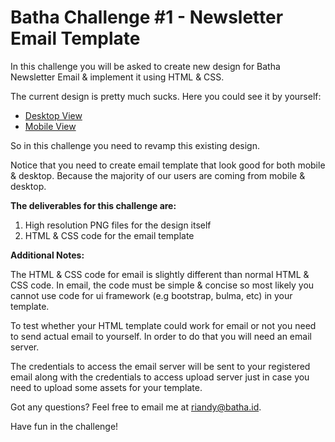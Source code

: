 # Batha Challenge #1 - Newsletter Email Template

In this challenge you will be asked to create new design for Batha Newsletter Email & implement it using HTML & CSS.

The current design is pretty much sucks. Here you could see it by yourself:

- [Desktop View](desktop.jpeg)
- [Mobile View](mobile.jpeg)

So in this challenge you need to revamp this existing design.

Notice that you need to create email template that look good for both mobile & desktop. Because the majority of our users are coming from mobile & desktop.

**The deliverables for this challenge are:**

1. High resolution PNG files for the design itself
2. HTML & CSS code for the email template

**Additional Notes:**

The HTML & CSS code for email is slightly different than normal HTML & CSS code. In email, the code must be simple & concise so most likely you cannot use code for ui framework (e.g bootstrap, bulma, etc) in your template.

To test whether your HTML template could work for email or not you need to send actual email to yourself. In order to do that you will need an email server.

The credentials to access the email server will be sent to your registered email along with the credentials to access upload server just in case you need to upload some assets for your template.

Got any questions? Feel free to email me at riandy@batha.id.

Have fun in the challenge!